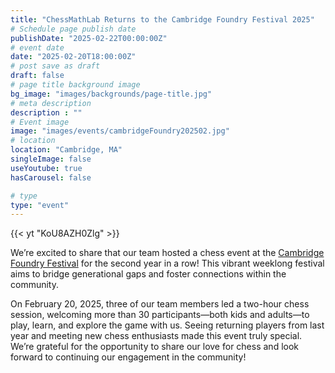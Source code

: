 ```yaml
---
title: "ChessMathLab Returns to the Cambridge Foundry Festival 2025"
# Schedule page publish date
publishDate: "2025-02-22T00:00:00Z"
# event date
date: "2025-02-20T18:00:00Z"
# post save as draft
draft: false
# page title background image
bg_image: "images/backgrounds/page-title.jpg"
# meta description
description : ""
# Event image
image: "images/events/cambridgeFoundry202502.jpg"
# location
location: "Cambridge, MA"
singleImage: false
useYoutube: true
hasCarousel: false

# type
type: "event"
---
```

{{< yt "KoU8AZH0Zlg" >}}

We’re excited to share that our team hosted a chess event at the [Cambridge Foundry Festival](https://www.cambridgefoundry.org/events/festival) for the second year in a row! This vibrant weeklong festival aims to bridge generational gaps and foster connections within the community.

On February 20, 2025, three of our team members led a two-hour chess session, welcoming more than 30 participants—both kids and adults—to play, learn, and explore the game with us. Seeing returning players from last year and meeting new chess enthusiasts made this event truly special. We’re grateful for the opportunity to share our love for chess and look forward to continuing our engagement in the community!

